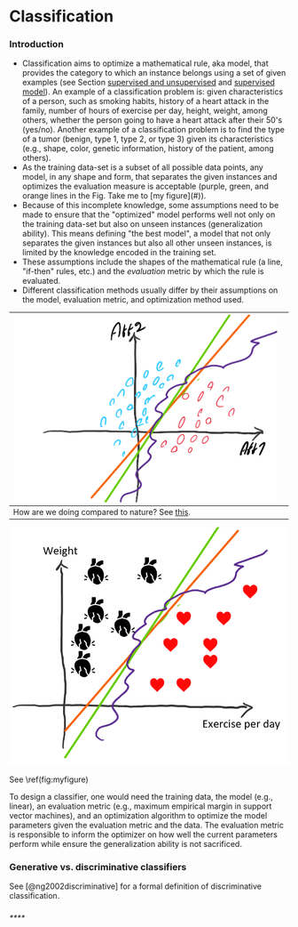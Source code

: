# Classification

### Introduction

* Classification aims to optimize a mathematical rule, aka model, that provides the category to which an instance belongs using a set of given examples \(see Section [supervised and unsupervised](../introduction.md#sec:supervisedvsunsupervised) and [supervised model](../introduction.md#sec:supervisedmodels)\). An example of a classification problem is: given characteristics of a person, such as smoking habits, history of a heart attack in the family, number of hours of exercise per day, height, weight, among others, whether the person going to have a heart attack after their 50's \(yes/no\). Another example of a classification problem is to find the type of a tumor \(benign, type 1, type 2, or type 3\) given its characteristics \(e.g., shape, color, genetic information, history of the patient, among others\). 
* As the training data-set is a subset of all possible data points, any model, in any shape and form, that separates the given instances and optimizes the evaluation measure is acceptable \(purple, green, and orange lines in the Fig. Take me to \[my figure\]\(\#\)\).
* Because of this incomplete knowledge, some assumptions need to be made to ensure that the "optimized" model performs well not only on the training data-set but also on unseen instances \(generalization ability\). This means defining "the best model", a model that not only separates the given instances but also all other unseen instances, is limited by the knowledge encoded in the training set. 
* These assumptions include the shapes of the mathematical rule \(a line, "if-then" rules, etc.\) and the _evaluation_ metric by which the rule is evaluated.
* Different classification methods usually differ by their assumptions on the model, evaluation metric, and optimization method used.





| ![Computer Brain Exascale](../../.gitbook/assets/image%20%283%29.png) |  |
| :--- | :--- |
| How are we doing compared to nature? See [this](https://www.visualcapitalist.com/visualizing-trillion-fold-increase-computing-power/). |  |





![My figure \label{fig:myfigure} ](../../.gitbook/assets/classification_.PNG)

See \ref\(fig:myfigure\)



To design a classifier, one would need the training data, the model \(e.g., linear\), an evaluation metric \(e.g., maximum empirical margin in support vector machines\), and an optimization algorithm to optimize the model parameters given the evaluation metric and the data. The evaluation metric is responsible to inform the optimizer on how well the current parameters perform while ensure the generalization ability is not sacrificed.

### Generative vs. discriminative classifiers

See \[@ng2002discriminative\] for a formal definition of discriminative classification.

### 

_\*\*\*\*_

